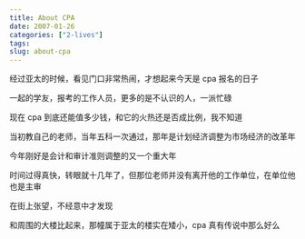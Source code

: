```yaml
---
title: About CPA
date: 2007-01-26
categories: ["2-lives"]
tags: 
slug: about-cpa
---
```


经过亚太的时候，看见门口非常热闹，才想起来今天是 cpa 报名的日子 

一起的学友，报考的工作人员，更多的是不认识的人，一派忙碌 

现在 cpa 到底还能值多少钱，和它的火热还是否成比例，我不知道 

当初教自己的老师，当年五科一次通过，那年是计划经济调整为市场经济的改革年 

今年刚好是会计和审计准则调整的又一个重大年 

时间过得真快，转眼就十几年了，但那位老师并没有离开他的工作单位，在单位他也是主审 

在街上张望，不经意中才发现 

和周围的大楼比起来，那幢属于亚太的楼实在矮小，cpa 真有传说中那么好么 